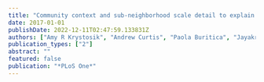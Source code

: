 ```yaml
---
title: "Community context and sub-neighborhood scale detail to explain dengue, chikungunya and Zika patterns in Cali, Colombia"
date: 2017-01-01
publishDate: 2022-12-11T02:47:59.133831Z
authors: ["Amy R Krystosik", "Andrew Curtis", "Paola Buritica", "Jayakrishnan Ajayakumar", "Robert Squires", "Diana Dávalos", "Robinson Pacheco", "Madhav P Bhatta", "Mark A James"]
publication_types: ["2"]
abstract: ""
featured: false
publication: "*PLoS One*"
---
```


